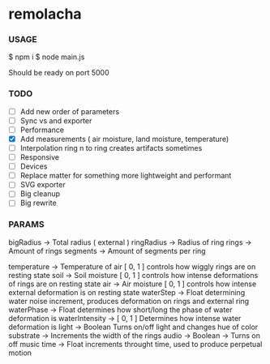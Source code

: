 # remolacha

### USAGE

$ npm i
$ node main.js

Should be ready on port 5000

### TODO

- [ ] Add new order of parameters
- [ ] Sync vs and exporter
- [ ] Performance
- [x] Add measurements ( air moisture, land moisture, temperature)
- [ ] Interpolation ring n to ring  creates artifacts sometimes
- [ ] Responsive
- [ ] Devices
- [ ] Replace matter for something more lightweight and performant
- [ ] SVG exporter
- [ ] Big cleanup
- [ ] Big rewrite

### PARAMS

bigRadius -> Total radius ( external )
ringRadius -> Radius of ring
rings -> Amount of rings
segments -> Amount of segments per ring

temperature -> Temperature of air [ 0, 1 ] controls how wiggly rings are on resting state
soil -> Soil moisture [ 0, 1 ] controls how intense deformations of rings are on resting state
air -> Air moisture [ 0, 1 ] controls how intense external deformation is on resting state
waterStep -> Float determining water noise increment, produces deformation on rings and external ring
waterPhase -> Float determines how short/long the phase of water deformation is
waterIntensity -> [ 0, 1 ] Determines how intense water deformation is
light -> Boolean Turns on/off light and changes hue of color
substrate -> Increments the width of the rings
audio -> Boolean -> Turns on off music
time -> Float increments throught time, used to produce perpetual motion
